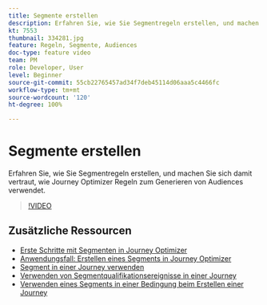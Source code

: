 ```yaml
---
title: Segmente erstellen
description: Erfahren Sie, wie Sie Segmentregeln erstellen, und machen Sie sich damit vertraut, wie Journey Optimizer Regeln zum Generieren von Audiences verwendet.
kt: 7553
thumbnail: 334281.jpg
feature: Regeln, Segmente, Audiences
doc-type: feature video
team: PM
role: Developer, User
level: Beginner
source-git-commit: 55cb22765457ad34f7deb45114d06aaa5c4466fc
workflow-type: tm+mt
source-wordcount: '120'
ht-degree: 100%

---
```



# Segmente erstellen

Erfahren Sie, wie Sie Segmentregeln erstellen, und machen Sie sich damit vertraut, wie Journey Optimizer Regeln zum Generieren von Audiences verwendet.

>[!VIDEO](https://video.tv.adobe.com/v/334281?quality=12)

## Zusätzliche Ressourcen

* [Erste Schritte mit Segmenten in Journey Optimizer](https://experienceleague.adobe.com/docs/journey-optimizer/using/segment/about-segments.html?lang=de)
* [Anwendungsfall: Erstellen eines Segments in Journey Optimizer](https://experienceleague.adobe.com/docs/journey-optimizer/using/segment/creating-a-segment.html?lang=de)
* [Segment in einer Journey verwenden](https://experienceleague.adobe.com/docs/journey-optimizer/using/orchestrate-journeys/about-journey-building/read-segment.html?lang=de)
* [Verwenden von Segmentqualifikationsereignisse in einer Journey](https://experienceleague.adobe.com/docs/journey-optimizer/using/orchestrate-journeys/about-journey-building/segment-qualification-events.html?lang=de)
* [Verwenden eines Segments in einer Bedingung beim Erstellen einer Journey](https://experienceleague.adobe.com/docs/journey-optimizer/using/orchestrate-journeys/about-journey-building/condition-activity.html?lang=de#using-a-segment)

